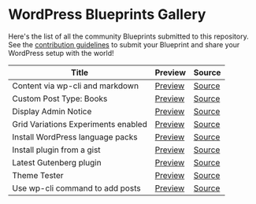 # WordPress Blueprints Gallery

Here's the list of all the community Blueprints submitted to this repository. See the [contribution guidelines](./README.md#contributing-your-blueprint) to submit your Blueprint and share your WordPress setup with the world!

| Title                               | Preview                                                                                                                                                                   | Source                                                                                                         |
| -----                               | -------                                                                                                                                                                   | ------                                                                                                         |
| Content via wp-cli and markdown     | [Preview](https://playground.wordpress.net/?blueprint-url=https://raw.githubusercontent.com/adamziel/blueprints/trunk/blueprints/wpcli-markdown/blueprint.json)           | [Source](https://github.com/adamziel/blueprints/blob/trunk/blueprints/wpcli-markdown/blueprint.json)           |
| Custom Post Type: Books             | [Preview](https://playground.wordpress.net/?blueprint-url=https://raw.githubusercontent.com/adamziel/blueprints/trunk/blueprints/custom-post/blueprint.json)              | [Source](https://github.com/adamziel/blueprints/blob/trunk/blueprints/custom-post/blueprint.json)              |
| Display Admin Notice                | [Preview](https://playground.wordpress.net/?blueprint-url=https://raw.githubusercontent.com/adamziel/blueprints/trunk/blueprints/admin-notice/blueprint.json)             | [Source](https://github.com/adamziel/blueprints/blob/trunk/blueprints/admin-notice/blueprint.json)             |
| Grid Variations Experiments enabled | [Preview](https://playground.wordpress.net/?blueprint-url=https://raw.githubusercontent.com/adamziel/blueprints/trunk/blueprints/grid-variations/blueprint.json)          | [Source](https://github.com/adamziel/blueprints/blob/trunk/blueprints/grid-variations/blueprint.json)          |
| Install WordPress language packs    | [Preview](https://playground.wordpress.net/?blueprint-url=https://raw.githubusercontent.com/adamziel/blueprints/trunk/blueprints/translations/blueprint.json)             | [Source](https://github.com/adamziel/blueprints/blob/trunk/blueprints/translations/blueprint.json)             |
| Install plugin from a gist          | [Preview](https://playground.wordpress.net/?blueprint-url=https://raw.githubusercontent.com/adamziel/blueprints/trunk/blueprints/install-plugin-from-gist/blueprint.json) | [Source](https://github.com/adamziel/blueprints/blob/trunk/blueprints/install-plugin-from-gist/blueprint.json) |
| Latest Gutenberg plugin             | [Preview](https://playground.wordpress.net/?blueprint-url=https://raw.githubusercontent.com/adamziel/blueprints/trunk/blueprints/latest-gutenberg/blueprint.json)         | [Source](https://github.com/adamziel/blueprints/blob/trunk/blueprints/latest-gutenberg/blueprint.json)         |
| Theme Tester                        | [Preview](https://playground.wordpress.net/?blueprint-url=https://raw.githubusercontent.com/adamziel/blueprints/trunk/blueprints/theme-a11y-test/blueprint.json)          | [Source](https://github.com/adamziel/blueprints/blob/trunk/blueprints/theme-a11y-test/blueprint.json)          |
| Use wp-cli command to add posts     | [Preview](https://playground.wordpress.net/?blueprint-url=https://raw.githubusercontent.com/adamziel/blueprints/trunk/blueprints/posts-via-wp-cli/blueprint.json)         | [Source](https://github.com/adamziel/blueprints/blob/trunk/blueprints/posts-via-wp-cli/blueprint.json)         |

